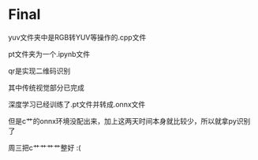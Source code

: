 # Final

yuv文件夹中是RGB转YUV等操作的.cpp文件


pt文件夹为一个.ipynb文件


qr是实现二维码识别

其中传统视觉部分已完成

深度学习已经训练了.pt文件并转成.onnx文件

但是c艹的onnx环境没配出来，加上这两天时间本身就比较少，所以就拿py识别了

周三把c艹艹艹艹整好
:(
